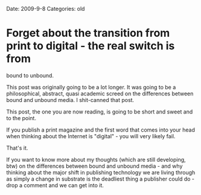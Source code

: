 Date: 2009-9-8
Categories: old

# Forget about the transition from print to digital - the real switch is from
  bound to unbound.

This post was originally going to be a lot longer.  It was going to be a philosophical, abstract, quasi academic screed on the differences between bound and unbound media.  I shit-canned that post.

This post, the one you are now reading, is going to be short and sweet and to the point.  

If you publish a print magazine and the first word that comes into your head when thinking about the Internet is "digital" - you will very likely fail.

That's it.

If you want to know more about my thoughts (which are still developing, btw) on the differences between bound and unbound media - and why thinking about the major shift in publishing technology we are living through as simply a change in substrate is the deadliest thing a publisher could do - drop a comment and we can get into it.  






